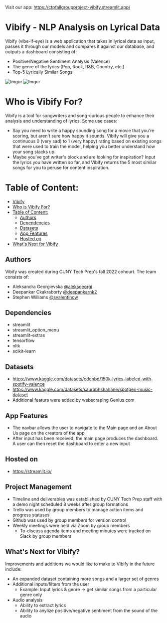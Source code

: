 Visit our app: https://ctpfallgroupproject-vibify.streamlit.app/ 


# Vibify - NLP Analysis on Lyrical Data

Vibify (vibe-if-eye) is a web application that takes in lyrical data as input, passes it through our models and compares it against our database, and outputs a dashboard consisting of:

- Positive/Negative Sentiment Analysis (Valence)
- The genre of the lyrics (Pop, Rock, R&B, Country, etc.)
- Top-5 Lyrically Similar Songs

![Imgur](https://i.imgur.com/iAQgbMP.png)
![Imgur](https://i.imgur.com/hxFR4UZ.png)

# Who is Vibify For?
Vibify is a tool for songwriters and song-curious people to enhance their analysis and understanding of lyrics. Some use cases:
- Say you need to write a happy sounding song for a movie that you're scoring, but aren't sure how happy it sounds. Vibify will give you a continuous 0 (very sad) to 1 (very happy) rating based on existing songs that were used to train the model, helping you better understand how your song stacks up. 
- Maybe you've got writer's block and are looking for inspiration? Input the lyrics you have written so far, and Vibify returns the 5 most similar songs for you to peruse for content inspiration. 


# Table of Content:
- [Vibify](#vibify)
- [Who is Vibify For?](#who-is-vibify-for)
- [Table of Content:](#table-of-content)
  - [Authors](#authors)
  - [Dependencies](#dependencies)
  - [Datasets](#datasets)
  - [App Features](#app-features)
  - [Hosted on ](#hosted-on-)
- [What's Next for Vibify](#whats-next) 


## Authors

Vibify was created during CUNY Tech Prep's fall 2022 cohourt. The team consists of:

- Aleksandra Georgievska [@aleksgeorgi](https://github.com/aleksgeorgi)
- Deepankar Ckakraborty [@deepankarnk2](https://github.com/deepankarck2)
- Stephen Williams [@svalentinow](https://github.com/Svalentinow)

## Dependencies

- streamlit
- streamlit_option_menu
- streamlit-extras
- tensorflow
- nltk
- scikit-learn


## Datasets
- https://www.kaggle.com/datasets/edenbd/150k-lyrics-labeled-with-spotify-valence 
- https://www.kaggle.com/datasets/saurabhshahane/spotgen-music-dataset 
- Additional featurs were added by webscraping Genius.com


## App Features

- The navbar allows the user to navigate to the Main page and an About Us page on the creators of the app
- After input has been received, the main page produces the dashboard. A user can then reset the dashboard to enter a new input


## Hosted on 

- https://streamlit.io/

## Project Management
- Timeline and deliverables was established by CUNY Tech Prep staff with a demo night scheduled 8 weeks after group formations
- Trello was used by group members to manage action items and progress statuses 
- Github was used by group members for version control 
- Weekly meetings were held via Zoom by group members
  - To-discuss agenda items and meeting minutes were tracked on Slack by group members


## What's Next for Vibify?

Improvements and additions we would like to make to Vibify in the future include:

- An expanded dataset containing more songs and a larger set of genres
- Additional inputs/filters from the user
  - Example: Input lyrics & genre -> get similar songs from a particular genre only 
- Audio analysis 
  -  Ability to extract lyrics 
  -  Ability to anylize positive/negative sentiment from the sound of the audio 





